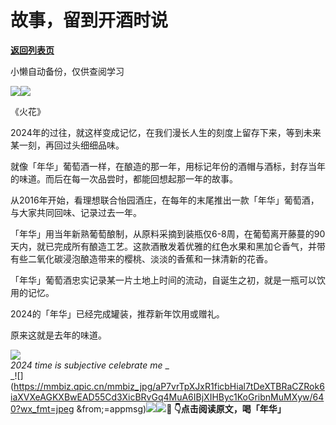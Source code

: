 # 故事，留到开酒时说

[**返回列表页**](/gzh/看理想)

小懒自动备份，仅供查阅学习

![](https://mmbiz.qpic.cn/mmbiz_png/aP7vrTpXJxRA0ViaNRqia18YGj5LgX4VSibTFXfBlkXZakYUA8yBkEQYYmpmDmxH0IZyeY4oUcOiabiaj1PywxF6StQ/640?wx_fmt=png)![](https://mmbiz.qpic.cn/mmbiz_png/UP4mWEf5RM3edd9FXIUNMVPSmsT3s17XPpiaQATMeHX60xEqY14glfD75x9uYR6dXPiar9DLfUibEZanYOw0t2klg/640?)

《火花》

  

2024年的过往，就这样变成记忆，在我们漫长人生的刻度上留存下来，等到未来某一刻，再回过头细细品味。

  

就像「年华」葡萄酒一样，在酿造的那一年，用标记年份的酒帽与酒标，封存当年的味道。而后在每一次品尝时，都能回想起那一年的故事。

  

从2016年开始，看理想联合怡园酒庄，在每年的末尾推出一款「年华」葡萄酒，与大家共同回味、记录过去一年。

  

「年华」用当年新熟葡萄酿制，从原料采摘到装瓶仅6-8周，在葡萄离开藤蔓的90天内，就已完成所有酿造工艺。这款酒散发着优雅的红色水果和黑加仑香气，并带有些二氧化碳浸泡酿造带来的樱桃、淡淡的香蕉和一抹清新的花香。

  

「年华」葡萄酒忠实记录某一片土地上时间的流动，自诞生之初，就是⼀瓶可以饮⽤的记忆。

  

2024的「年华」已经完成罐装，推荐新年饮用或赠礼。

  

原来这就是去年的味道。

  

![](https://mmbiz.qpic.cn/mmbiz_jpg/aP7vrTpXJxR1ficbHial7tDeXTBRaCZRokuujlYrutRRtUVHiaa6snibvRXdwVWtLWJiakFPfesSiaCqFfSNO2hSWnVw/640?wx_fmt=jpeg&from;=appmsg)  
_2024_ _time is subjective_ _celebrate me_ _  
_![](https://mmbiz.qpic.cn/mmbiz_jpg/aP7vrTpXJxR1ficbHial7tDeXTBRaCZRok6iaXVXeAGKXBwEAD55Cd3XicBRvGq4MuA6IBjXIHByc1KoGribnMuMXyw/640?wx_fmt=jpeg
&from;=appmsg)![](https://mmbiz.qpic.cn/mmbiz_jpg/aP7vrTpXJxR1ficbHial7tDeXTBRaCZRokXXeG37VW3EX52AB8fk67BV8nQxj49oAnibBNbJG2VEIRZnJquD9WFdQ/640?wx_fmt=jpeg&from;=appmsg)![](https://mmbiz.qpic.cn/mmbiz_jpg/aP7vrTpXJxR1ficbHial7tDeXTBRaCZRokN1RT0cKKuFYxiagjUx9h8kN5SuQyolkQiaMZicib57JIQJQsVfFInugkyA/640?wx_fmt=jpeg&from;=appmsg)**🍷
👇点击阅读原文，喝「年华」**

